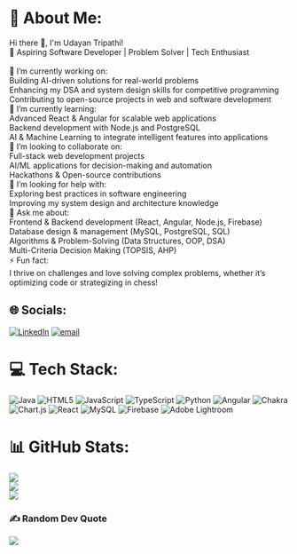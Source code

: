 # 💫 About Me:
Hi there 👋, I'm Udayan Tripathi!<br>🚀 Aspiring Software Developer | Problem Solver | Tech Enthusiast<br><br>🔭 I’m currently working on:<br>Building AI-driven solutions for real-world problems<br>Enhancing my DSA and system design skills for competitive programming<br>Contributing to open-source projects in web and software development<br>🌱 I’m currently learning:<br>Advanced React & Angular for scalable web applications<br>Backend development with Node.js and PostgreSQL<br>AI & Machine Learning to integrate intelligent features into applications<br>👯 I’m looking to collaborate on:<br>Full-stack web development projects<br>AI/ML applications for decision-making and automation<br>Hackathons & Open-source contributions<br>🤔 I’m looking for help with:<br>Exploring best practices in software engineering<br>Improving my system design and architecture knowledge<br>💬 Ask me about:<br>Frontend & Backend development (React, Angular, Node.js, Firebase)<br>Database design & management (MySQL, PostgreSQL, SQL)<br>Algorithms & Problem-Solving (Data Structures, OOP, DSA)<br>Multi-Criteria Decision Making (TOPSIS, AHP)<br>⚡ Fun fact:<br>I thrive on challenges and love solving complex problems, whether it’s optimizing code or strategizing in chess!


## 🌐 Socials:
[![LinkedIn](https://img.shields.io/badge/LinkedIn-%230077B5.svg?logo=linkedin&logoColor=white)](https://linkedin.com/in/udayan-tripathi) [![email](https://img.shields.io/badge/Email-D14836?logo=gmail&logoColor=white)](mailto:contactudayan16@gmail.com) 

# 💻 Tech Stack:
![Java](https://img.shields.io/badge/java-%23ED8B00.svg?style=plastic&logo=openjdk&logoColor=white) ![HTML5](https://img.shields.io/badge/html5-%23E34F26.svg?style=plastic&logo=html5&logoColor=white) ![JavaScript](https://img.shields.io/badge/javascript-%23323330.svg?style=plastic&logo=javascript&logoColor=%23F7DF1E) ![TypeScript](https://img.shields.io/badge/typescript-%23007ACC.svg?style=plastic&logo=typescript&logoColor=white) ![Python](https://img.shields.io/badge/python-3670A0?style=plastic&logo=python&logoColor=ffdd54) ![Angular](https://img.shields.io/badge/angular-%23DD0031.svg?style=plastic&logo=angular&logoColor=white) ![Chakra](https://img.shields.io/badge/chakra-%234ED1C5.svg?style=plastic&logo=chakraui&logoColor=white) ![Chart.js](https://img.shields.io/badge/chart.js-F5788D.svg?style=plastic&logo=chart.js&logoColor=white) ![React](https://img.shields.io/badge/react-%2320232a.svg?style=plastic&logo=react&logoColor=%2361DAFB) ![MySQL](https://img.shields.io/badge/mysql-4479A1.svg?style=plastic&logo=mysql&logoColor=white) ![Firebase](https://img.shields.io/badge/firebase-a08021?style=plastic&logo=firebase&logoColor=ffcd34) ![Adobe Lightroom](https://img.shields.io/badge/Adobe%20Lightroom-31A8FF.svg?style=plastic&logo=Adobe%20Lightroom&logoColor=white)
# 📊 GitHub Stats:
![](https://github-readme-stats.vercel.app/api?username=udayan1611&theme=dark&hide_border=false&include_all_commits=false&count_private=false)<br/>
![](https://github-readme-streak-stats.herokuapp.com/?user=udayan1611&theme=dark&hide_border=false)<br/>
![](https://github-readme-stats.vercel.app/api/top-langs/?username=udayan1611&theme=dark&hide_border=false&include_all_commits=false&count_private=false&layout=compact)

### ✍️ Random Dev Quote
![](https://quotes-github-readme.vercel.app/api?type=horizontal&theme=merko)

<!-- Proudly created with GPRM ( https://gprm.itsvg.in ) -->
